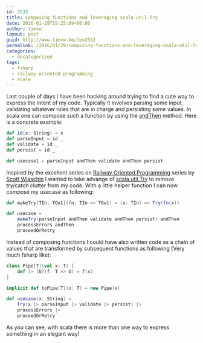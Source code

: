 ```yaml
---
id: 2532
title: Composing functions and leveraging scala.util.Try
date: 2016-01-29T19:25:09+00:00
author: timvw
layout: post
guid: http://www.timvw.be/?p=2532
permalink: /2016/01/29/composing-functions-and-leveraging-scala-util-try/
categories:
  - Uncategorized
tags:
  - fsharp
  - railway oriented programming
  - scala
---
```

Last couple of days I have been hacking around trying to find a cute way to express the intent of my code. Typically it involves parsing some input, validating whatever rules that are in charge and persisting some values. In scala one can compose such a function by using the [andThen](http://www.scala-lang.org/api/2.11.x/index.html#scala.Function1) method. Here is a concrete example:

```scala
def id(x: String) = x  
def parseInput = id _
def validate = id _
def persist = id _

def usecase1 = parseInput andThen validate andThen persist
```
Inspired by the excellent series on [Railway Oriented Programming](http://fsharpforfunandprofit.com/posts/recipe-part2/) series by [Scott Wlaschin](@ScottWlaschin) I wanted to take advange of [scala.util.Try](http://www.scala-lang.org/files/archive/api/current/index.html#scala.util.Try) to remove try/catch clutter from my code. With a little helper function I can now compose my usecase as following:

```scala
def makeTry[TIn, TOut](fn: TIn => TOut) = (x: TIn) => Try(fn(x))

def usecase =
	makeTry(parseInput andThen validate andThen persist) andThen
	processErrors andThen
	proceedOrRetry
```
Instead of composing functions I could have also written code as a chain of values that are transformed by subsequent functions as following (Very much fsharp like):

```scala
class Pipe[T](val x: T) {
	def |> [U](f: T => U) = f(x)
}

implicit def toPipe[T](x: T) = new Pipe(x)

def usecase(x: String) = 
	Try(x |> parseInput |> validate |> persist) |>
	processErrors |>
	proceedOrRetry
```

As you can see, with scala there is more than one way to express something in an elegant way!